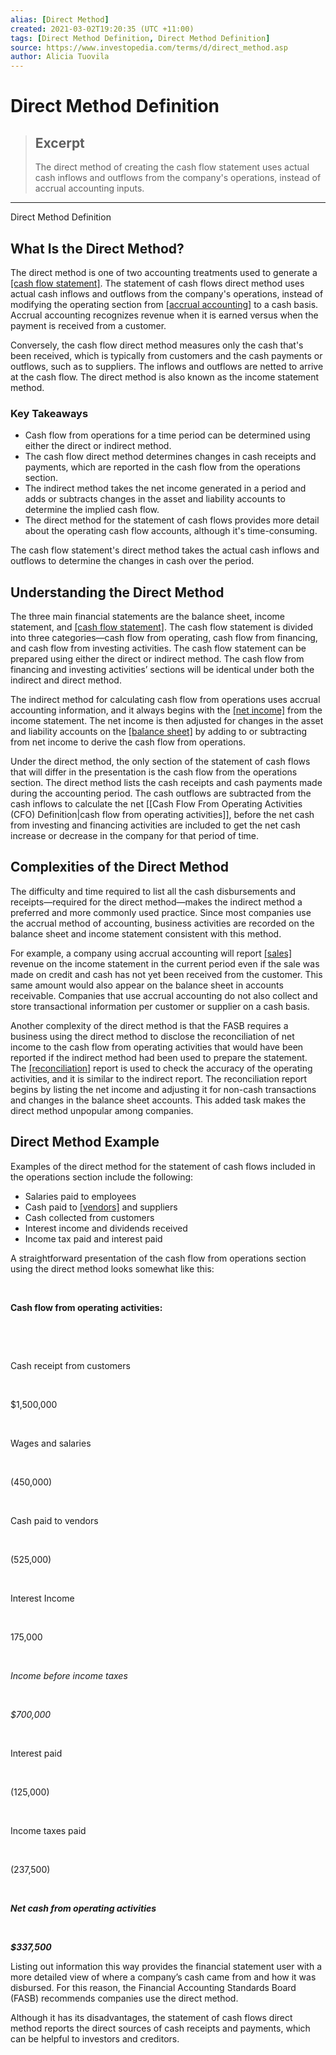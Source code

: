 ```yaml
---
alias: [Direct Method]
created: 2021-03-02T19:20:35 (UTC +11:00)
tags: [Direct Method Definition, Direct Method Definition]
source: https://www.investopedia.com/terms/d/direct_method.asp
author: Alicia Tuovila
---
```


# Direct Method Definition

> ## Excerpt
> The direct method of creating the cash flow statement uses actual cash inflows and outflows from the company's operations, instead of accrual accounting inputs.

---

Direct Method Definition
## What Is the Direct Method?

The direct method is one of two accounting treatments used to generate a [[cash flow statement]](https://www.investopedia.com/terms/c/cashflowstatement.asp). The statement of cash flows direct method uses actual cash inflows and outflows from the company's operations, instead of modifying the operating section from [[accrual accounting]](https://www.investopedia.com/terms/a/accrualaccounting.asp) to a cash basis. Accrual accounting recognizes revenue when it is earned versus when the payment is received from a customer.

Conversely, the cash flow direct method measures only the cash that's been received, which is typically from customers and the cash payments or outflows, such as to suppliers. The inflows and outflows are netted to arrive at the cash flow. The direct method is also known as the income statement method.

### Key Takeaways

-   Cash flow from operations for a time period can be determined using either the direct or indirect method.
-   The cash flow direct method determines changes in cash receipts and payments, which are reported in the cash flow from the operations section.
-   The indirect method takes the net income generated in a period and adds or subtracts changes in the asset and liability accounts to determine the implied cash flow.
-   The direct method for the statement of cash flows provides more detail about the operating cash flow accounts, although it's time-consuming.

The cash flow statement's direct method takes the actual cash inflows and outflows to determine the changes in cash over the period.

## Understanding the Direct Method

The three main financial statements are the balance sheet, income statement, and [[cash flow statement]](https://www.investopedia.com/terms/c/cashflowstatement.asp). The cash flow statement is divided into three categories—cash flow from operating, cash flow from financing, and cash flow from investing activities. The cash flow statement can be prepared using either the direct or indirect method. The cash flow from financing and investing activities’ sections will be identical under both the indirect and direct method.

The indirect method for calculating cash flow from operations uses accrual accounting information, and it always begins with the [[net income]](https://www.investopedia.com/terms/n/netincome.asp) from the income statement. The net income is then adjusted for changes in the asset and liability accounts on the [[balance sheet]](https://www.investopedia.com/terms/b/balancesheet.asp) by adding to or subtracting from net income to derive the cash flow from operations.

Under the direct method, the only section of the statement of cash flows that will differ in the presentation is the cash flow from the operations section. The direct method lists the cash receipts and cash payments made during the accounting period. The cash outflows are subtracted from the cash inflows to calculate the net [[Cash Flow From Operating Activities (CFO) Definition|cash flow from operating activities]], before the net cash from investing and financing activities are included to get the net cash increase or decrease in the company for that period of time.

## Complexities of the Direct Method

The difficulty and time required to list all the cash disbursements and receipts—required for the direct method—makes the indirect method a preferred and more commonly used practice. Since most companies use the accrual method of accounting, business activities are recorded on the balance sheet and income statement consistent with this method. 

For example, a company using accrual accounting will report [[sales]](https://www.investopedia.com/terms/s/sale.asp) revenue on the income statement in the current period even if the sale was made on credit and cash has not yet been received from the customer. This same amount would also appear on the balance sheet in accounts receivable. Companies that use accrual accounting do not also collect and store transactional information per customer or supplier on a cash basis.

Another complexity of the direct method is that the FASB requires a business using the direct method to disclose the reconciliation of net income to the cash flow from operating activities that would have been reported if the indirect method had been used to prepare the statement. The [[reconciliation]](https://www.investopedia.com/terms/r/reconciliation.asp) report is used to check the accuracy of the operating activities, and it is similar to the indirect report. The reconciliation report begins by listing the net income and adjusting it for non-cash transactions and changes in the balance sheet accounts. This added task makes the direct method unpopular among companies.

## Direct Method Example

Examples of the direct method for the statement of cash flows included in the operations section include the following:

-   Salaries paid to employees
-   Cash paid to [[vendors]](https://www.investopedia.com/terms/v/vendor.asp) and suppliers
-   Cash collected from customers
-   Interest income and dividends received
-   Income tax paid and interest paid

A straightforward presentation of the cash flow from operations section using the direct method looks somewhat like this:

 

**Cash flow from operating activities:**

 

 

Cash receipt from customers

 

$1,500,000

 

Wages and salaries

 

(450,000)

 

Cash paid to vendors

 

(525,000)

 

Interest Income

 

175,000

 

_Income before income taxes_

 

_$700,000_

 

Interest paid

 

(125,000)

 

Income taxes paid

 

(237,500)

 

**_Net cash from operating activities_**

 

**_$337,500_**

Listing out information this way provides the financial statement user with a more detailed view of where a company’s cash came from and how it was disbursed. For this reason, the Financial Accounting Standards Board (FASB) recommends companies use the direct method.

Although it has its disadvantages, the statement of cash flows direct method reports the direct sources of cash receipts and payments, which can be helpful to investors and creditors.

